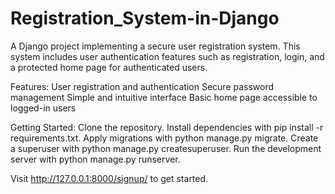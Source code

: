 # Registration_System-in-Django

A Django project implementing a secure user registration system. This system includes user authentication features such as registration, login, and a protected home page for authenticated users.

Features:
User registration and authentication
Secure password management
Simple and intuitive interface
Basic home page accessible to logged-in users

Getting Started:
Clone the repository.
Install dependencies with pip install -r requirements.txt.
Apply migrations with python manage.py migrate.
Create a superuser with python manage.py createsuperuser.
Run the development server with python manage.py runserver.

Visit http://127.0.0.1:8000/signup/ to get started.

